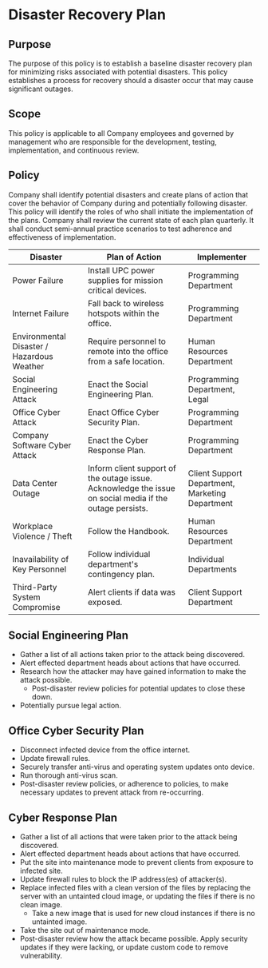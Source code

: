 # Disaster Recovery Plan

## Purpose

The purpose of this policy is to establish a baseline disaster recovery plan for minimizing risks associated with potential disasters. This policy establishes a process for recovery should a disaster occur that may cause significant outages.

## Scope
This policy is applicable to all Company employees and governed by management who are responsible for the development, testing, implementation, and continuous review. 

## Policy
Company shall identify potential disasters and create plans of action that cover the behavior of Company during and potentially following disaster. This policy will identify the roles of who shall initiate the implementation of the plans. Company shall review the current state of each plan quarterly. It shall conduct semi-annual practice scenarios to test adherence and effectiveness of implementation.

| Disaster | Plan of Action | Implementer |
|--------- | -------------- | ----------- |
| Power Failure | Install UPC power supplies for mission critical devices. | Programming Department | 
| Internet Failure | Fall back to wireless hotspots within the office. | Programming Department | 
| Environmental Disaster / Hazardous Weather | Require personnel to remote into the office from a safe location. | Human Resources Department | 
| Social Engineering Attack | Enact the Social Engineering Plan. | Programming Department, Legal |
| Office Cyber Attack | Enact Office Cyber Security Plan. | Programming Department |
| Company Software Cyber Attack | Enact the Cyber Response Plan. | Programming Department |
| Data Center Outage | Inform client support of the outage issue. Acknowledge the issue on social media if the outage persists. | Client Support Department, Marketing Department | 
| Workplace Violence / Theft | Follow the Handbook. | Human Resources Department |
| Inavailability of Key Personnel | Follow individual department's contingency plan. | Individual Departments |
| Third-Party System Compromise | Alert clients if data was exposed. | Client Support Department |

## Social Engineering Plan

- Gather a list of all actions taken prior to the attack being discovered.
- Alert effected department heads about actions that have occurred.
- Research how the attacker may have gained information to make the attack possible.
    - Post-disaster review policies for potential updates to close these down.
- Potentially pursue legal action.

## Office Cyber Security Plan

- Disconnect infected device from the office internet.
- Update firewall rules.
- Securely transfer anti-virus and operating system updates onto device.
- Run thorough anti-virus scan.
- Post-disaster review policies, or adherence to policies, to make necessary updates to prevent attack from re-occurring.

## Cyber Response Plan

- Gather a list of all actions that were taken prior to the attack being discovered.
- Alert effected department heads about actions that have occurred.
- Put the site into maintenance mode to prevent clients from exposure to infected site.
- Update firewall rules to block the IP address(es) of attacker(s).
- Replace infected files with a clean version of the files by replacing the server with an untainted cloud image, or updating the files if there is no clean image.
    - Take a new image that is used for new cloud instances if there is no untainted image.
- Take the site out of maintenance mode.
- Post-disaster review how the attack became possible. Apply security updates if they were lacking, or update custom code to remove vulnerability.
